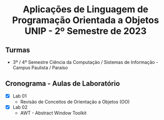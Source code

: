 <h1 align="center">
    Aplicações de Linguagem de Programação Orientada a Objetos UNIP - 2º Semestre de 2023
</h1>

## Turmas
- 3º / 4º Semestre Ciência da Computação / Sistemas de Informação - Campus Paulista / Paraíso

## Cronograma - Aulas de Laboratório 

- [x]  Lab 01
    - Revisão de Conceitos de Orientação a Objetos (OO)
- [x]  Lab 02
    - AWT - Abstract Window Toolkit
